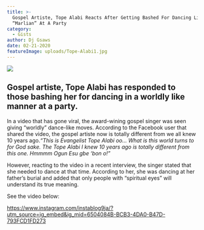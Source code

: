```yaml
---
title: >-
  Gospel Artiste, Tope Alabi Reacts After Getting Bashed For Dancing Like A
  “Marlian” At A Party
category:
  - Gists
author: Dj Gsaws
date: 02-21-2020
featureImage: uploads/Tope-Alabi1.jpg
---
```



![](https://tooxclusive.com/wp-content/uploads/2020/02/Tope-Alabi1.jpg)

## **Gospel artiste, Tope Alabi has responded to those bashing her for dancing in a worldly like manner at a party.**

In a video that has gone viral, the award-wining gospel singer was seen giving “worldly” dance-like moves. According to the Facebook user that shared the video, the gospel artiste now is totally different from we all knew 10 years ago.*“This is Evangelist Tope Alabi oo… What is this world turns to for God sake. The Tope Alabi I knew 10 years ago is totally different from this one. Hmmmm Ogun Esu gbe ‘bon o!”*

However, reacting to the video in a recent interview, the singer stated that she needed to dance at that time. According to her, she was dancing at her father’s burial and added that only people with “spiritual eyes” will understand its true meaning.

See the video below:

https://www.instagram.com/instablog9ja/?utm_source=ig_embed&ig_mid=6504084B-BCB3-4DA0-B47D-793FCD1FD273
